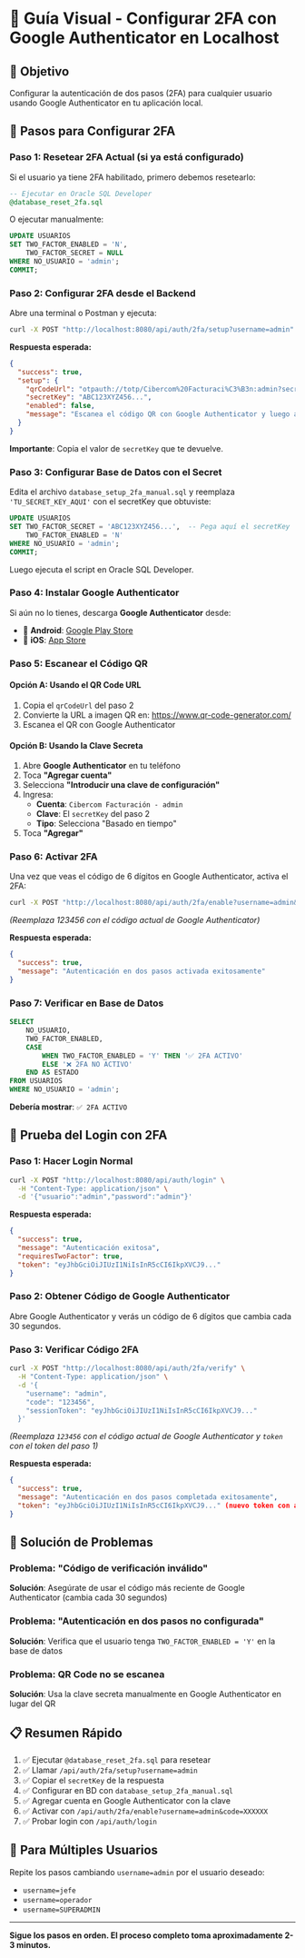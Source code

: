 # 📱 Guía Visual - Configurar 2FA con Google Authenticator en Localhost

## 🎯 Objetivo

Configurar la autenticación de dos pasos (2FA) para cualquier usuario usando Google Authenticator en tu aplicación local.

## 🚀 Pasos para Configurar 2FA

### **Paso 1: Resetear 2FA Actual (si ya está configurado)**

Si el usuario ya tiene 2FA habilitado, primero debemos resetearlo:

```sql
-- Ejecutar en Oracle SQL Developer
@database_reset_2fa.sql
```

O ejecutar manualmente:
```sql
UPDATE USUARIOS 
SET TWO_FACTOR_ENABLED = 'N',
    TWO_FACTOR_SECRET = NULL
WHERE NO_USUARIO = 'admin';
COMMIT;
```

### **Paso 2: Configurar 2FA desde el Backend**

Abre una terminal o Postman y ejecuta:

```bash
curl -X POST "http://localhost:8080/api/auth/2fa/setup?username=admin"
```

**Respuesta esperada:**
```json
{
  "success": true,
  "setup": {
    "qrCodeUrl": "otpauth://totp/Cibercom%20Facturaci%C3%B3n:admin?secret=ABC123XYZ456...",
    "secretKey": "ABC123XYZ456...",
    "enabled": false,
    "message": "Escanea el código QR con Google Authenticator y luego activa la autenticación"
  }
}
```

**Importante**: Copia el valor de `secretKey` que te devuelve.

### **Paso 3: Configurar Base de Datos con el Secret**

Edita el archivo `database_setup_2fa_manual.sql` y reemplaza `'TU_SECRET_KEY_AQUI'` con el secretKey que obtuviste:

```sql
UPDATE USUARIOS 
SET TWO_FACTOR_SECRET = 'ABC123XYZ456...',  -- Pega aquí el secretKey
    TWO_FACTOR_ENABLED = 'N'
WHERE NO_USUARIO = 'admin';
COMMIT;
```

Luego ejecuta el script en Oracle SQL Developer.

### **Paso 4: Instalar Google Authenticator**

Si aún no lo tienes, descarga **Google Authenticator** desde:
- 📱 **Android**: [Google Play Store](https://play.google.com/store/apps/details?id=com.google.android.apps.authenticator2)
- 📱 **iOS**: [App Store](https://apps.apple.com/us/app/google-authenticator/id388497605)

### **Paso 5: Escanear el Código QR**

#### **Opción A: Usando el QR Code URL**

1. Copia el `qrCodeUrl` del paso 2
2. Convierte la URL a imagen QR en: https://www.qr-code-generator.com/
3. Escanea el QR con Google Authenticator

#### **Opción B: Usando la Clave Secreta**

1. Abre **Google Authenticator** en tu teléfono
2. Toca **"Agregar cuenta"**
3. Selecciona **"Introducir una clave de configuración"**
4. Ingresa:
   - **Cuenta**: `Cibercom Facturación - admin`
   - **Clave**: El `secretKey` del paso 2
   - **Tipo**: Selecciona "Basado en tiempo"
5. Toca **"Agregar"**

### **Paso 6: Activar 2FA**

Una vez que veas el código de 6 dígitos en Google Authenticator, activa el 2FA:

```bash
curl -X POST "http://localhost:8080/api/auth/2fa/enable?username=admin&code=123456"
```
*(Reemplaza 123456 con el código actual de Google Authenticator)*

**Respuesta esperada:**
```json
{
  "success": true,
  "message": "Autenticación en dos pasos activada exitosamente"
}
```

### **Paso 7: Verificar en Base de Datos**

```sql
SELECT 
    NO_USUARIO,
    TWO_FACTOR_ENABLED,
    CASE 
        WHEN TWO_FACTOR_ENABLED = 'Y' THEN '✅ 2FA ACTIVO'
        ELSE '❌ 2FA NO ACTIVO'
    END AS ESTADO
FROM USUARIOS
WHERE NO_USUARIO = 'admin';
```

**Debería mostrar**: `✅ 2FA ACTIVO`

## 🧪 Prueba del Login con 2FA

### **Paso 1: Hacer Login Normal**

```bash
curl -X POST "http://localhost:8080/api/auth/login" \
  -H "Content-Type: application/json" \
  -d '{"usuario":"admin","password":"admin"}'
```

**Respuesta esperada:**
```json
{
  "success": true,
  "message": "Autenticación exitosa",
  "requiresTwoFactor": true,
  "token": "eyJhbGciOiJIUzI1NiIsInR5cCI6IkpXVCJ9..."
}
```

### **Paso 2: Obtener Código de Google Authenticator**

Abre Google Authenticator y verás un código de 6 dígitos que cambia cada 30 segundos.

### **Paso 3: Verificar Código 2FA**

```bash
curl -X POST "http://localhost:8080/api/auth/2fa/verify" \
  -H "Content-Type: application/json" \
  -d '{
    "username": "admin",
    "code": "123456",
    "sessionToken": "eyJhbGciOiJIUzI1NiIsInR5cCI6IkpXVCJ9..."
  }'
```
*(Reemplaza `123456` con el código actual de Google Authenticator y `token` con el token del paso 1)*

**Respuesta esperada:**
```json
{
  "success": true,
  "message": "Autenticación en dos pasos completada exitosamente",
  "token": "eyJhbGciOiJIUzI1NiIsInR5cCI6IkpXVCJ9..." (nuevo token con acceso completo)
}
```

## 🔧 Solución de Problemas

### **Problema: "Código de verificación inválido"**

**Solución**: Asegúrate de usar el código más reciente de Google Authenticator (cambia cada 30 segundos)

### **Problema: "Autenticación en dos pasos no configurada"**

**Solución**: Verifica que el usuario tenga `TWO_FACTOR_ENABLED = 'Y'` en la base de datos

### **Problema: QR Code no se escanea**

**Solución**: Usa la clave secreta manualmente en Google Authenticator en lugar del QR

## 📋 Resumen Rápido

1. ✅ Ejecutar `@database_reset_2fa.sql` para resetear
2. ✅ Llamar `/api/auth/2fa/setup?username=admin`
3. ✅ Copiar el `secretKey` de la respuesta
4. ✅ Configurar en BD con `database_setup_2fa_manual.sql`
5. ✅ Agregar cuenta en Google Authenticator con la clave
6. ✅ Activar con `/api/auth/2fa/enable?username=admin&code=XXXXXX`
7. ✅ Probar login con `/api/auth/login`

## 🎯 Para Múltiples Usuarios

Repite los pasos cambiando `username=admin` por el usuario deseado:
- `username=jefe`
- `username=operador`
- `username=SUPERADMIN`

---

**Sigue los pasos en orden. El proceso completo toma aproximadamente 2-3 minutos.**

